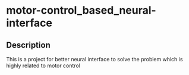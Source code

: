# motor-control_based_neural-interface
## Description
This is a project for better neural interface to solve the problem which is highly related to motor control
